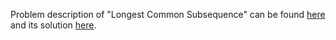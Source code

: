 Problem description of "Longest Common Subsequence" can be found [here](https://leetcode.com/problems/longest-common-subsequence/) and its solution [here](https://github.com/aurimas13/Solutions-To-Problems/blob/main/LeetCode/Python%20Solutions/Longest%20Common%20Subsequence/longest.py).